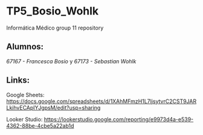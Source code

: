 # TP5_Bosio_Wohlk
Informática Médico group 11 repository
## Alumnos: 
*67167 - Francesca Bosio* y *67173 - Sebastian Wohlk*

## Links:
Google Sheets:
https://docs.google.com/spreadsheets/d/1XAhMFmzH1L7ljsytvrC2CST9JARLkihvECApIYJgpsM/edit?usp=sharing


Looker Studio:
https://lookerstudio.google.com/reporting/e9973d4a-e539-4362-88be-4cbe5a22ab1d
